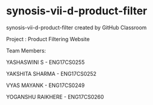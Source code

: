 # synosis-vii-d-product-filter
synosis-vii-d-product-filter created by GitHub Classroom

Project : Product Filtering Website

Team Members:

YASHASWINI S - ENG17CS0255

YAKSHITA SHARMA - ENG17CS0252

VYAS MAYANK - ENG17CS0249

YOGANSHU RAIKHERE - ENG17CS0260


